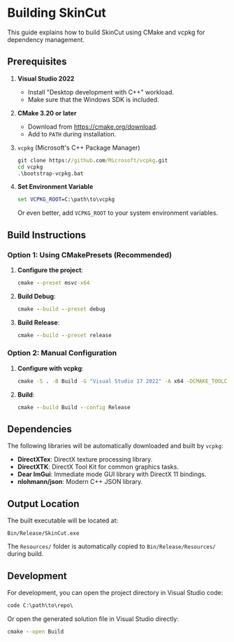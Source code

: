 # Building SkinCut

This guide explains how to build SkinCut using CMake and vcpkg for dependency management.

## Prerequisites

1. **Visual Studio 2022**
   - Install "Desktop development with C++" workload.
   - Make sure that the Windows SDK is included.

2. **CMake 3.20 or later**
   - Download from <https://cmake.org/download>.
   - Add to `PATH` during installation.

3. `vcpkg` (Microsoft's C++ Package Manager)

   ```cmd
   git clone https://github.com/Microsoft/vcpkg.git
   cd vcpkg
   .\bootstrap-vcpkg.bat
   ```

4. **Set Environment Variable**

   ```cmd
   set VCPKG_ROOT=C:\path\to\vcpkg
   ```

   Or even better, add `VCPKG_ROOT` to your system environment variables.

## Build Instructions

### Option 1: Using CMakePresets (Recommended)

1. **Configure the project**:

   ```cmd
   cmake --preset msvc-x64
   ```

2. **Build Debug**:

   ```cmd
   cmake --build --preset debug
   ```

3. **Build Release**:

   ```cmd
   cmake --build --preset release
   ```

### Option 2: Manual Configuration

1. **Configure with vcpkg**:

   ```cmd
   cmake -S . -B Build -G "Visual Studio 17 2022" -A x64 -DCMAKE_TOOLCHAIN_FILE=%VCPKG_ROOT%/scripts/buildsystems/vcpkg.cmake
   ```

2. **Build**:

   ```cmd
   cmake --build Build --config Release
   ```

## Dependencies

The following libraries will be automatically downloaded and built by `vcpkg`:

- **DirectXTex**: DirectX texture processing library.
- **DirectXTK**: DirectX Tool Kit for common graphics tasks.
- **Dear ImGui**: Immediate mode GUI library with DirectX 11 bindings.
- **nlohmann/json**: Modern C++ JSON library.

## Output Location

The built executable will be located at:

```text
Bin/Release/SkinCut.exe
```

The `Resources/` folder is automatically copied to `Bin/Release/Resources/` during build.

## Development

For development, you can open the project directory in Visual Studio code:

```cmd
code C:\path\to\repo\
```

Or open the generated solution file in Visual Studio directly:

```cmd
cmake --open Build
```
